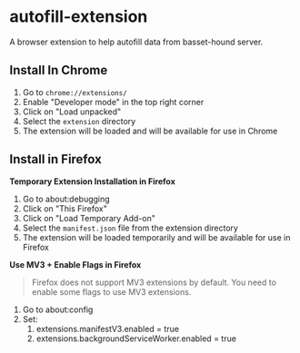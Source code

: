 # autofill-extension
A browser extension to help autofill data from basset-hound server.


## Install In Chrome

1. Go to `chrome://extensions/`
2. Enable "Developer mode" in the top right corner
3. Click on "Load unpacked"
4. Select the `extension` directory
5. The extension will be loaded and will be available for use in Chrome

## Install in Firefox


**Temporary Extension Installation in Firefox**

1. Go to about:debugging
2. Click on "This Firefox"
3. Click on "Load Temporary Add-on"
4. Select the `manifest.json` file from the extension directory
5. The extension will be loaded temporarily and will be available for use in Firefox

**Use MV3 + Enable Flags in Firefox**

> Firefox does not support MV3 extensions by default. You need to enable some flags to use MV3 extensions.

1. Go to about:config
2. Set:
   1. extensions.manifestV3.enabled = true
   2. extensions.backgroundServiceWorker.enabled = true